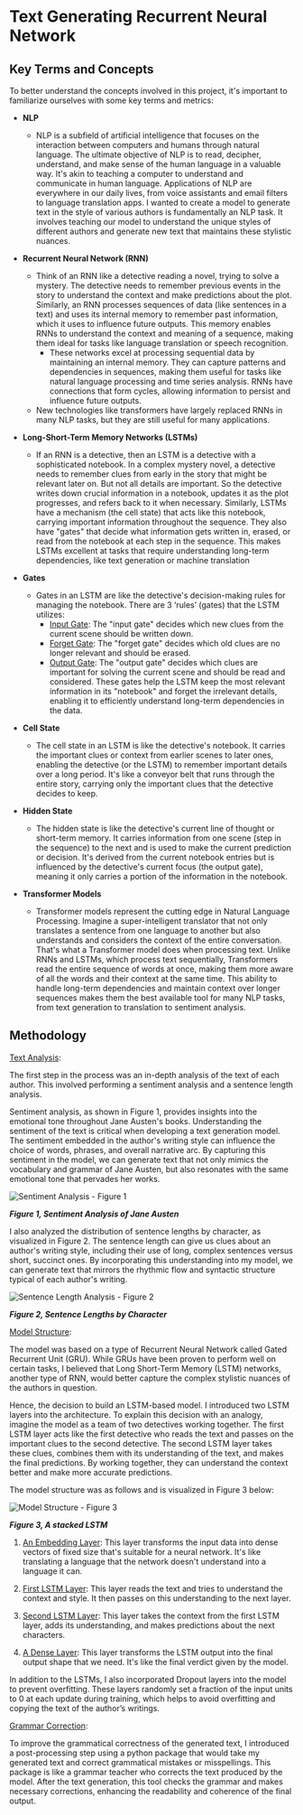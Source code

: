 # Text Generating Recurrent Neural Network

## Key Terms and Concepts
To better understand the concepts involved in this project, it's important to familiarize ourselves with some key terms and metrics:

* **NLP**
    * NLP is a subfield of artificial intelligence that focuses on the interaction between computers and humans through natural language. The ultimate objective of NLP is to read, decipher, understand, and make sense of the human language in a valuable way. It's akin to teaching a computer to understand and communicate in human language. Applications of NLP are everywhere in our daily lives, from voice assistants and email filters to language translation apps. I wanted to create a model to generate text in the style of various authors is fundamentally an NLP task. It involves teaching our model to understand the unique styles of different authors and generate new text that maintains these stylistic nuances.

* **Recurrent Neural Network (RNN)**
    * Think of an RNN like a detective reading a novel, trying to solve a mystery. The detective needs to remember previous events in the story to understand the context and make predictions about the plot. Similarly, an RNN processes sequences of data (like sentences in a text) and uses its internal memory to remember past information, which it uses to influence future outputs. This memory enables RNNs to understand the context and meaning of a sequence, making them ideal for tasks like language translation or speech recognition.
        * These networks excel at processing sequential data by maintaining an internal memory. They can capture patterns and dependencies in sequences, making them useful for tasks like natural language processing and time series analysis. RNNs have connections that form cycles, allowing information to persist and influence future outputs.
    * New technologies like transformers have largely replaced RNNs in many NLP tasks, but they are still useful for many applications.

* **Long-Short-Term Memory Networks (LSTMs)**
    * If an RNN is a detective, then an LSTM is a detective with a sophisticated notebook. In a complex mystery novel, a detective needs to remember clues from early in the story that might be relevant later on. But not all details are important. So the detective writes down crucial information in a notebook, updates it as the plot progresses, and refers back to it when necessary. Similarly, LSTMs have a mechanism (the cell state) that acts like this notebook, carrying important information throughout the sequence. They also have "gates" that decide what information gets written in, erased, or read from the notebook at each step in the sequence. This makes LSTMs excellent at tasks that require understanding long-term dependencies, like text generation or machine translation


* **Gates**
    * Gates in an LSTM are like the detective's decision-making rules for managing the notebook. There are 3 ‘rules’ (gates) that the LSTM utilizes:
        * <u>Input Gate</u>: The "input gate" decides which new clues from the current scene should be written down. 
        * <u>Forget Gate</u>: The "forget gate" decides which old clues are no longer relevant and should be erased. 
        * <u>Output Gate</u>: The "output gate" decides which clues are important for solving the current scene and should be read and considered. These gates help the LSTM keep the most relevant information in its "notebook" and forget the irrelevant details, enabling it to efficiently understand long-term dependencies in the data.

* **Cell State**
    * The cell state in an LSTM is like the detective's notebook. It carries the important clues or context from earlier scenes to later ones, enabling the detective (or the LSTM) to remember important details over a long period. It's like a conveyor belt that runs through the entire story, carrying only the important clues that the detective decides to keep.

* **Hidden State**
    * The hidden state is like the detective's current line of thought or short-term memory. It carries information from one scene (step in the sequence) to the next and is used to make the current prediction or decision. It's derived from the current notebook entries but is influenced by the detective's current focus (the output gate), meaning it only carries a portion of the information in the notebook.


* **Transformer Models**
    * Transformer models represent the cutting edge in Natural Language Processing. Imagine a super-intelligent translator that not only translates a sentence from one language to another but also understands and considers the context of the entire conversation. That's what a Transformer model does when processing text. Unlike RNNs and LSTMs, which process text sequentially, Transformers read the entire sequence of words at once, making them more aware of all the words and their context at the same time. This ability to handle long-term dependencies and maintain context over longer sequences makes them the best available tool for many NLP tasks, from text generation to translation to sentiment analysis.


## Methodology

<u>Text Analysis</u>:

The first step in the process was an in-depth analysis of the text of each author. This involved performing a sentiment analysis and a sentence length analysis.

Sentiment analysis, as shown in Figure 1, provides insights into the emotional tone throughout Jane Austen's books. Understanding the sentiment of the text is critical when developing a text generation model. The sentiment embedded in the author's writing style can influence the choice of words, phrases, and overall narrative arc. By capturing this sentiment in the model, we can generate text that not only mimics the vocabulary and grammar of Jane Austen, but also resonates with the same emotional tone that pervades her works.

![Sentiment Analysis - Figure 1](images/image3.png)

**_Figure 1, Sentiment Analysis of Jane Austen_**



I also analyzed the distribution of sentence lengths by character, as visualized in Figure 2. The sentence length can give us clues about an author's writing style, including their use of long, complex sentences versus short, succinct ones. By incorporating this understanding into my model, we can generate text that mirrors the rhythmic flow and syntactic structure typical of each author's writing.

![Sentence Length Analysis - Figure 2](images/image2.png)

**_Figure 2, Sentence Lengths by Character_**


<u>Model Structure</u>:

The model was based on a type of Recurrent Neural Network called Gated Recurrent Unit (GRU). While GRUs have been proven to perform well on certain tasks, I believed that Long Short-Term Memory (LSTM) networks, another type of RNN, would better capture the complex stylistic nuances of the authors in question.

Hence, the decision to build an LSTM-based model. I introduced two LSTM layers into the architecture. To explain this decision with an analogy, imagine the model as a team of two detectives working together. The first LSTM layer acts like the first detective who reads the text and passes on the important clues to the second detective. The second LSTM layer takes these clues, combines them with its understanding of the text, and makes the final predictions. By working together, they can understand the context better and make more accurate predictions.

The model structure was as follows and is visualized in Figure 3 below:

![Model Structure - Figure 3](images/image1.png)

**_Figure 3, A stacked LSTM_**


1. <u>An Embedding Layer</u>: This layer transforms the input data into dense vectors of fixed size that's suitable for a neural network. It's like translating a language that the network doesn't understand into a language it can.

2. <u>First LSTM Layer</u>: This layer reads the text and tries to understand the context and style. It then passes on this understanding to the next layer.

3. <u>Second LSTM Layer</u>: This layer takes the context from the first LSTM layer, adds its understanding, and makes predictions about the next characters.

4. <u>A Dense Layer</u>: This layer transforms the LSTM output into the final output shape that we need. It's like the final verdict given by the model.

In addition to the LSTMs, I also incorporated Dropout layers into the model to prevent overfitting. These layers randomly set a fraction of the input units to 0 at each update during training, which helps to avoid overfitting and copying the text of the author’s writings.


<u>Grammar Correction</u>:

To improve the grammatical correctness of the generated text, I introduced a post-processing step using a python package that would take my generated text and correct grammatical mistakes or misspellings. This package is like a grammar teacher who corrects the text produced by the model. After the text generation, this tool checks the grammar and makes necessary corrections, enhancing the readability and coherence of the final output.

